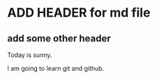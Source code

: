 # ADD HEADER for md file

## add some other header

Today is sunny.

I am going to learn git and github.
